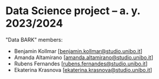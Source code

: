 # Data Science project – a. y. 2023/2024 #
"Data BARK" members:

- Benjamin Kollmar [benjamin.kollmar@studio.unibo.it]
- Amanda Altamirano [amanda.altamirano@studio.unibo.it]
- Rubens Fernandes [rubens.fernandes@studio.unibo.it]
- Ekaterina Krasnova [ekaterina.krasnova@studio.unibo.it]
